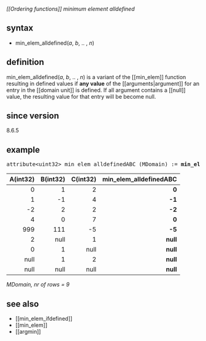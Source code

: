 *[[Ordering functions]] minimum element alldefined*

## syntax

- min_elem_alldefined(*a*, *b*, .. , *n*)

## definition

min_elem_alldefined(*a*, *b*, .. , *n*) is a variant of the [[min_elem]] function resulting in defined values if **any value** of the [[arguments|argument]] for an entry in the [[domain unit]] is defined. If all argument contains a [[null]] value, the resulting value for that entry will be become null.

## since version
8.6.5

## example

<pre>
attribute&lt;uint32&gt; min_elem_alldefinedABC (MDomain) := <B>min_elem_alldefined(</B>A, B, C<B>)</B>;
</pre>

|A(int32)|B(int32)|C(int32)|min_elem_alldefinedABC|
|-------:|-------:|-------:|---------------------:|
|0       |1       |2       |**0**                 |
|1       |-1      |4       |**-1**                |
|-2      |2       |2       |**-2**                |
|4       |0       |7       |**0**                 |
|999     |111     |-5      |**-5**                |
|2       |null    |1       |**null**              |
|0       |1       |null    |**null**              |
|null    |1       |2       |**null**              |
|null    |null    |null    |**null**              |

*MDomain, nr of rows = 9*

## see also

- [[min_elem_ifdefined]]
- [[min_elem]]
- [[argmin]]
